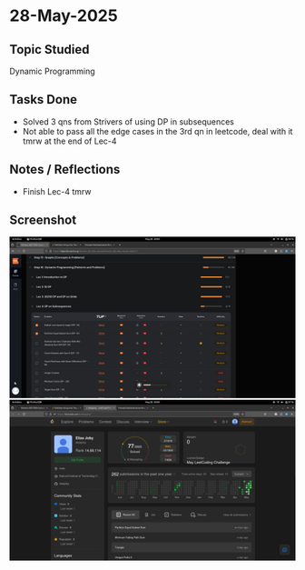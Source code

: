 # 28-May-2025

## Topic Studied
Dynamic Programming

## Tasks Done

- Solved 3 qns from Strivers of using DP in subsequences 
- Not able to pass all the edge cases in the 3rd qn in leetcode, deal with it tmrw at the end of Lec-4

## Notes / Reflections
- Finish Lec-4 tmrw

## Screenshot
![Profile Leetcode/Striver](../screenshots/21.1.png)
![Profile Leetcode/Striver](../screenshots/21.2.png)
